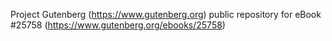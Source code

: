 Project Gutenberg (https://www.gutenberg.org) public repository for eBook #25758 (https://www.gutenberg.org/ebooks/25758)
